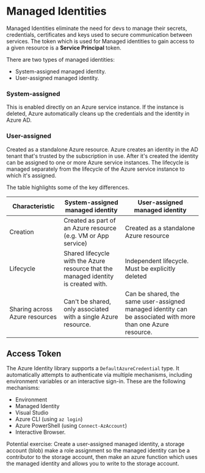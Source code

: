 # Managed Identities

Managed Identities eliminate the need for devs to manage their secrets, credentials, certificates and keys used to secure communication between services. The token which is used for Managed identities to gain access to a given resource is a **Service Principal** token.

There are two types of managed identities:

- System-assigned managed identity.
- User-assigned managed identity.

### System-assigned

This is enabled directly on an Azure service instance. If the instance is deleted, Azure automatically cleans up the credentials and the identity in Azure AD.

### User-assigned

Created as a standalone Azure resource. Azure creates an identity in the AD tenant that's trusted by the subscription in use. After it's created the identity can be assigned to one or more Azure service instances. The lifecycle is managed separately from the lifecycle of the Azure service instance to which it's assigned.

The table highlights some of the key differences.

| Characteristic                 | System-assigned managed identity                                                    | User-assigned managed identity                                                                              |
| ------------------------------ | ----------------------------------------------------------------------------------- | ----------------------------------------------------------------------------------------------------------- |
| Creation                       | Created as part of an Azure resource (e.g. VM or App service)                       | Created as a standalone Azure resource                                                                      |
| Lifecycle                      | Shared lifecycle with the Azure resource that the managed identity is created with. | Independent lifecycle. Must be explicitly deleted                                                           |
| Sharing across Azure resources | Can't be shared, only associated with a single Azure resource.                      | Can be shared, the same user-assigned managed identity can be associated with more than one Azure resource. |

## Access Token

The Azure Identity library supports a `DefaultAzureCredential` type. It automatically attempts to authenticate via multiple mechanisms, including environment variables or an interactive sign-in.
These are the following mechanisms:

- Environment
- Managed Identity
- Visual Studio
- Azure CLI (using `az login`)
- Azure PowerShell (using `Connect-AzAccount`)
- Interactive Browser.

Potential exercise:
Create a user-assigned managed identity, a storage account (blob) make a role assignment so the managed identity can be a contributor to the storage account, then make an azure function which uses the managed identity and allows you to write to the storage account.
